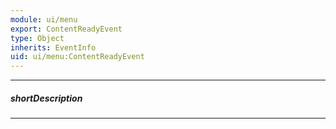 ```yaml
---
module: ui/menu
export: ContentReadyEvent
type: Object
inherits: EventInfo
uid: ui/menu:ContentReadyEvent
---
```

---
##### shortDescription
<!-- Description goes here -->

---
<!-- Description goes here -->